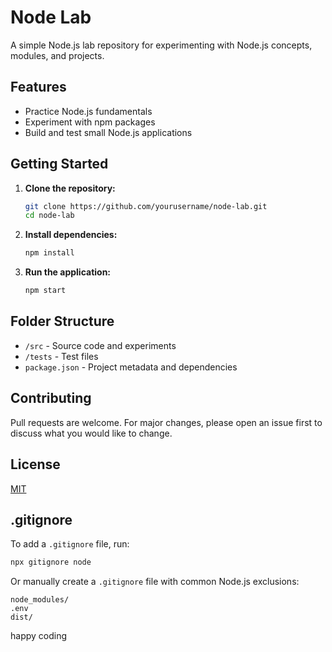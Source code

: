 


# Node Lab

A simple Node.js lab repository for experimenting with Node.js concepts, modules, and projects.

## Features

- Practice Node.js fundamentals
- Experiment with npm packages
- Build and test small Node.js applications

## Getting Started

1. **Clone the repository:**
    ```bash
    git clone https://github.com/yourusername/node-lab.git
    cd node-lab
    ```

2. **Install dependencies:**
    ```bash
    npm install
    ```

3. **Run the application:**
    ```bash
    npm start
    ```

## Folder Structure

- `/src` - Source code and experiments
- `/tests` - Test files
- `package.json` - Project metadata and dependencies

## Contributing

Pull requests are welcome. For major changes, please open an issue first to discuss what you would like to change.

## License

[MIT](LICENSE)

## .gitignore

To add a `.gitignore` file, run:

```bash
npx gitignore node
```

Or manually create a `.gitignore` file with common Node.js exclusions:

```
node_modules/
.env
dist/
```



happy coding 